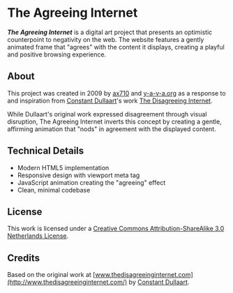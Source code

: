 # The Agreeing Internet

***The Agreeing Internet*** is a digital art project that presents an optimistic counterpoint to negativity on the web. The website features a gently animated frame that "agrees" with the content it displays, creating a playful and positive browsing experience.

## About

This project was created in 2009 by [ax710](http://www.ax710.org/) and [y-a-v-a.org](http://www.y-a-v-a.org/) as a response to and inspiration from [Constant Dullaart](http://www.constantdullaart.com/)'s work [The Disagreeing Internet](http://www.thedisagreeinginternet.com/).

While Dullaart's original work expressed disagreement through visual disruption, The Agreeing Internet inverts this concept by creating a gentle, affirming animation that "nods" in agreement with the displayed content.

## Technical Details

- Modern HTML5 implementation
- Responsive design with viewport meta tag
- JavaScript animation creating the "agreeing" effect
- Clean, minimal codebase

## License

This work is licensed under a [Creative Commons Attribution-ShareAlike 3.0 Netherlands License](http://creativecommons.org/licenses/by-sa/3.0/nl/).

## Credits

Based on the original work at [www.thedisagreeinginternet.com](http://www.thedisagreeinginternet.com/) by [Constant Dullaart](http://www.constantdullaart.com/).